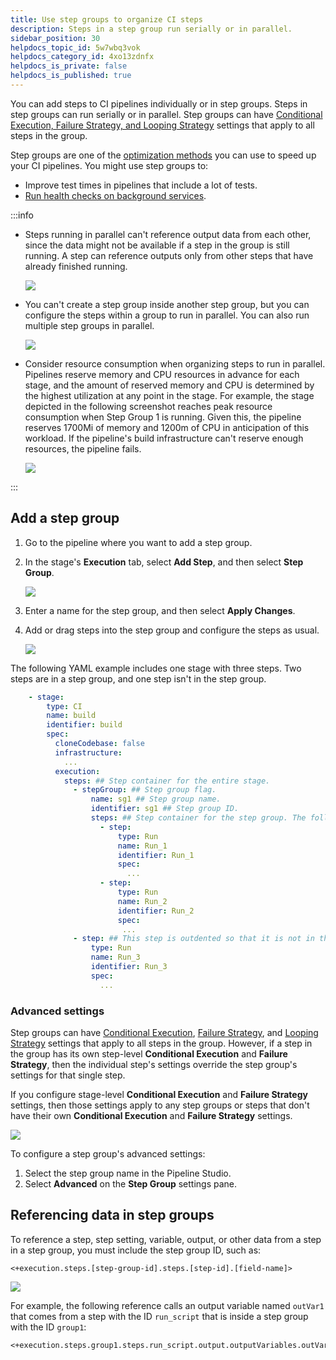 ```yaml
---
title: Use step groups to organize CI steps
description: Steps in a step group run serially or in parallel.
sidebar_position: 30
helpdocs_topic_id: 5w7wbq3vok
helpdocs_category_id: 4xo13zdnfx
helpdocs_is_private: false
helpdocs_is_published: true
---
```


You can add steps to CI pipelines individually or in step groups. Steps in step groups can run serially or in parallel. Step groups can have [Conditional Execution, Failure Strategy, and Looping Strategy](#advanced-settings) settings that apply to all steps in the group.

Step groups are one of the [optimization methods](./optimizing-ci-build-times.md) you can use to speed up your CI pipelines. You might use step groups to:

* Improve test times in pipelines that include a lot of tests.
* [Run health checks on background services](../manage-dependencies/health-check-services.md).

:::info

* Steps running in parallel can't reference output data from each other, since the data might not be available if a step in the group is still running. A step can reference outputs only from other steps that have already finished running.

   ![](./static/group-ci-steps-using-step-groups-17.png)

* You can't create a step group inside another step group, but you can configure the steps within a group to run in parallel. You can also run multiple step groups in parallel.

   ![](./static/group-ci-steps-using-step-groups-18.png)

* Consider resource consumption when organizing steps to run in parallel. Pipelines reserve memory and CPU resources in advance for each stage, and the amount of reserved memory and CPU is determined by the highest utilization at any point in the stage. For example, the stage depicted in the following screenshot reaches peak resource consumption when Step Group 1 is running. Given this, the pipeline reserves 1700Mi of memory and 1200m of CPU in anticipation of this workload. If the pipeline's build infrastructure can't reserve enough resources, the pipeline fails.

   ![](./static/group-ci-steps-using-step-groups-19.png)

:::

## Add a step group

1. Go to the pipeline where you want to add a step group.
2. In the stage's **Execution** tab, select **Add Step**, and then select **Step Group**.

   ![](./static/group-ci-steps-using-step-groups-20.png)

3. Enter a name for the step group, and then select **Apply Changes**.
4. Add or drag steps into the step group and configure the steps as usual.

   ![](./static/group-ci-steps-using-step-groups-16.png)

The following YAML example includes one stage with three steps. Two steps are in a step group, and one step isn't in the step group.

```yaml
    - stage:
        type: CI
        name: build
        identifier: build
        spec:
          cloneCodebase: false
          infrastructure:
            ...
          execution:
            steps: ## Step container for the entire stage.
              - stepGroup: ## Step group flag.
                  name: sg1 ## Step group name.
                  identifier: sg1 ## Step group ID.
                  steps: ## Step container for the step group. The following two steps are in the step group.
                    - step:
                        type: Run
                        name: Run_1
                        identifier: Run_1
                        spec:
                          ...
                    - step:
                        type: Run
                        name: Run_2
                        identifier: Run_2
                        spec:
                         ...
              - step: ## This step is outdented so that it is not in the step group.
                  type: Run
                  name: Run_3
                  identifier: Run_3
                  spec:
                    ...
```

### Advanced settings

Step groups can have [Conditional Execution](/docs/platform/pipelines/w_pipeline-steps-reference/step-skip-condition-settings/), [Failure Strategy](/docs/platform/Pipelines/define-a-failure-strategy-on-stages-and-steps), and [Looping Strategy](/docs/platform/Pipelines/looping-strategies-matrix-repeat-and-parallelism) settings that apply to all steps in the group. However, if a step in the group has its own step-level **Conditional Execution** and **Failure Strategy**, then the individual step's settings override the step group's settings for that single step.

If you configure stage-level **Conditional Execution** and **Failure Strategy** settings, then those settings apply to any step groups or steps that don't have their own **Conditional Execution** and **Failure Strategy** settings.

![](./static/group-ci-steps-using-step-groups-21.png)

To configure a step group's advanced settings:

1. Select the step group name in the Pipeline Studio.
2. Select **Advanced** on the **Step Group** settings pane.

## Referencing data in step groups

To reference a step, step setting, variable, output, or other data from a step in a step group, you must include the step group ID, such as:

```
<+execution.steps.[step-group-id].steps.[step-id].[field-name]>
```

![](./static/group-ci-steps-using-step-groups-22.png)


For example, the following reference calls an output variable named `outVar1` that comes from a step with the ID `run_script` that is inside a step group with the ID `group1`:

```
<+execution.steps.group1.steps.run_script.output.outputVariables.outVar1>
```
